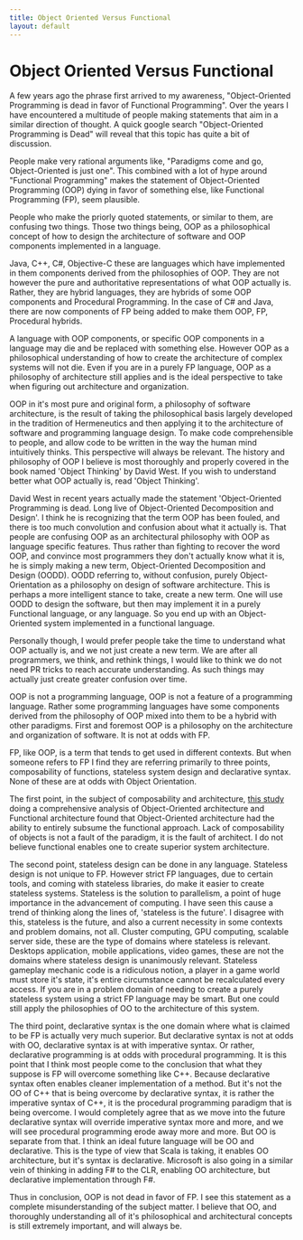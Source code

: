 ```yaml
---
title: Object Oriented Versus Functional
layout: default
---
```


# Object Oriented Versus Functional

A few years ago the phrase first arrived to my awareness, "Object-Oriented Programming is dead in favor of Functional Programming". Over the years I have encountered a multitude of people making statements that aim in a similar direction of thought. A quick google search "Object-Oriented Programming is Dead" will reveal that this topic has quite a bit of discussion.

People make very rational arguments like, "Paradigms come and go, Object-Oriented is just one". This combined with a lot of hype around "Functional Programming" makes the statement of Object-Oriented Programming (OOP) dying in favor of something else, like Functional Programming (FP), seem plausible.

People who make the priorly quoted statements, or similar to them, are confusing two things. Those two things being, OOP as a philosophical concept of how to design the architecture of software and OOP components implemented in a language.

Java, C++, C#, Objective-C these are languages which have implemented in them components derived from the philosophies of OOP. They are not however the pure and authoritative representations of what OOP actually is. Rather, they are hybrid languages, they are hybrids of some OOP components and Procedural Programming. In the case of C# and Java, there are now components of FP being added to make them OOP, FP, Procedural hybrids.

A language with OOP components, or specific OOP components in a language may die and be replaced with something else. However OOP as a philosophical understanding of how to create the architecture of complex systems will not die. Even if you are in a purely FP language, OOP as a philosophy of architecture still applies and is the ideal perspective to take when figuring out architecture and organization.

OOP in it's most pure and original form, a philosophy of software architecture, is the result of taking the philosophical basis largely developed in the tradition of Hermeneutics and then applying it to the architecture of software and programming language design. To make code comprehensible to people, and allow code to be written in the way the human mind intuitively thinks. This perspective will always be relevant. The history and philosophy of OOP I believe is most thoroughly and properly covered in the book named 'Object Thinking' by David West. If you wish to understand better what OOP actually is, read 'Object Thinking'.

David West in recent years actually made the statement 'Object-Oriented Programming is dead. Long live of Object-Oriented Decomposition and Design'. I think he is recognizing that the term OOP has been fouled, and there is too much convolution and confusion about what it actually is. That people are confusing OOP as an architectural philosophy with OOP as language specific features. Thus rather than fighting to recover the word OOP, and convince most programmers they don't actually know what it is, he is simply making a new term, Object-Oriented Decomposition and Design (OODD). OODD referring to, without confusion, purely Object-Orientation as a philosophy on design of software architecture. This is perhaps a more intelligent stance to take, create a new term. One will use OODD to design the software, but then may implement it in a purely Functional language, or any language. So you end up with an Object-Oriented system implemented in a functional language.

Personally though, I would prefer people take the time to understand what OOP actually is, and we not just create a new term. We are after all programmers, we think, and rethink things, I would like to think we do not need PR tricks to reach accurate understanding. As such things may actually just create greater confusion over time.

OOP is not a programming language, OOP is not a feature of a programming language. Rather some programming languages have some components derived from the philosophy of OOP mixed into them to be a hybrid with other paradigms. First and foremost OOP is a philosophy on the architecture and organization of software. It is not at odds with FP.

FP, like OOP, is a term that tends to get used in different contexts. But when someone refers to FP I find they are referring primarily to three points, composability of functions, stateless system design and declarative syntax. None of these are at odds with Object Orientation.

The first point, in the subject of composability and architecture, [this study](http://se.ethz.ch/~meyer/publications/functional/meyer_functional_oo.pdf) doing a comprehensive analysis of Object-Oriented architecture and Functional architecture found that Object-Oriented architecture had the ability to entirely subsume the functional approach. Lack of composability of objects is not a fault of the paradigm, it is the fault of architect. I do not believe functional enables one to create superior system architecture.

The second point, stateless design can be done in any language. Stateless design is not unique to FP. However strict FP languages, due to certain tools, and coming with stateless libraries, do make it easier to create stateless systems. Stateless is the solution to parallelism, a point of huge importance in the advancement of computing. I have seen this cause a trend of thinking along the lines of, 'stateless is the future'. I disagree with this, stateless is the future, and also a current necessity in some contexts and problem domains, not all. Cluster computing, GPU computing, scalable server side, these are the type of domains where stateless is relevant. Desktops application, mobile applications, video games, these are not the domains where stateless design is unanimously relevant. Stateless gameplay mechanic code is a ridiculous notion, a player in a game world must store it's state, it's entire circumstance cannot be recalculated every access. If you are in a problem domain of needing to create a purely stateless system using a strict FP language may be smart. But one could still apply the philosophies of OO to the architecture of this system.

The third point, declarative syntax is the one domain where what is claimed to be FP is actually very much superior. But declarative syntax is not at odds with OO, declarative syntax is at with imperative syntax. Or rather, declarative programming is at odds with procedural programming. It is this point that I think most people come to the conclusion that what they suppose is FP will overcome something like C++. Because declarative syntax often enables cleaner implementation of a method. But it's not the OO of C++ that is being overcome by declarative syntax, it is rather the imperative syntax of C++, it is the procedural programming paradigm that is being overcome. I would completely agree that as we move into the future declarative syntax will override imperative syntax more and more, and we will see procedural programming erode away more and more. But OO is separate from that. I think an ideal future language will be OO and declarative. This is the type of view that Scala is taking, it enables OO architecture, but it's syntax is declarative. Microsoft is also going in a similar vein of thinking in adding F# to the CLR, enabling OO architecture, but declarative implementation through F#.

Thus in conclusion, OOP is not dead in favor of FP. I see this statement as a complete misunderstanding of the subject matter. I believe that OO, and thoroughly understanding all of it's philosophical and architectural concepts is still extremely important, and will always be.
